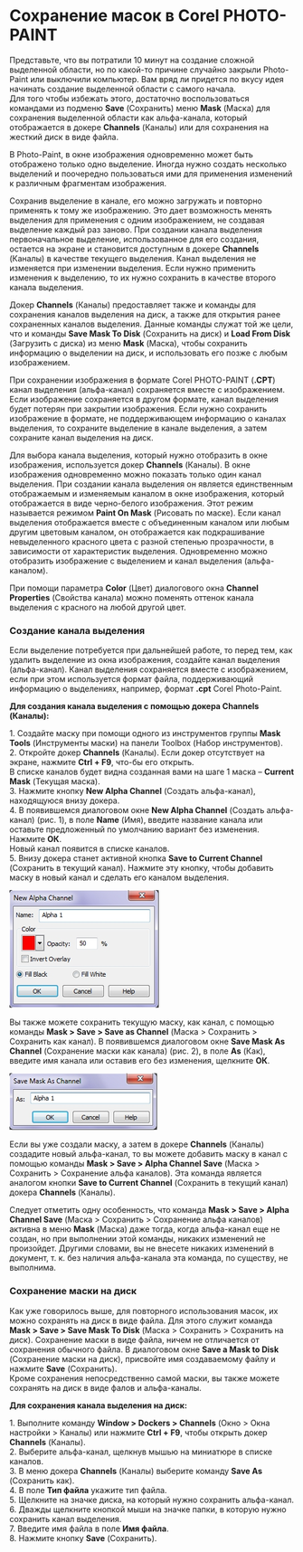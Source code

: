 # Сохранение масок в Corel PHOTO-PAINT

Представьте, что вы потратили 10 минут на создание сложной выделенной области, но по какой-то причине случайно закрыли Photo-Paint или выключили компьютер. Вам вряд ли придется по вкусу идея начинать создание выделенной области с самого начала.  
Для того чтобы избежать этого, достаточно воспользоваться командами из подменю **Save** (Сохранить) меню **Mask** (Маска) для сохранения выделенной области как альфа-канала, который отображается в докере **Channels** (Каналы) или для сохранения на жесткий диск в виде файла.

В Photo-Paint, в окне изображения одновременно может быть отображено только одно выделение. Иногда нужно создать несколько выделений и поочередно пользоваться ими для применения изменений к различным фрагментам изображения.

Сохранив выделение в канале, его можно загружать и повторно применять к тому же изображению. Это дает возможность менять выделения для применения с одним изображением, не создавая выделение каждый раз заново. При создании канала выделения первоначальное выделение, использованное для его создания, остается на экране и становится доступным в докере **Channels** (Каналы) в качестве текущего выделения. Канал выделения не изменяется при изменении выделения. Если нужно применить изменения к выделению, то их нужно сохранить в качестве второго канала выделения.

Докер **Channels** (Каналы) предоставляет также и команды для сохранения каналов выделения на диск, а также для открытия ранее сохраненных каналов выделения. Данные команды служат той же цели, что и команды **Save Mask To Disk** (Сохранить на диск) и **Load From Disk** (Загрузить с диска) из меню **Mask** (Маска), чтобы сохранить информацию о выделении на диск, и использовать его позже с любым изображением.

При сохранении изображения в формате Corel PHOTO-PAINT (**.CPT**) канал выделения (альфа-канал) сохраняется вместе с изображением. Если изображение сохраняется в другом формате, канал выделения будет потерян при закрытии изображения. Если нужно сохранить изображение в формате, не поддерживающем информацию о каналах выделения, то сохраните выделение в канале выделения, а затем сохраните канал выделения на диск.

Для выбора канала выделения, который нужно отобразить в окне изображения, используется докер **Channels** (Каналы). В окне изображения одновременно можно показать только один канал выделения. При создании канала выделения он является единственным отображаемым и изменяемым каналом в окне изображения, который отображается в виде черно-белого изображения. Этот режим называется режимом **Paint On Mask** (Рисовать по маске). Если канал выделения отображается вместе с объединенным каналом или любым другим цветовым каналом, он отображается как подкрашивание невыделенного красного цвета с разной степенью прозрачности, в зависимости от характеристик выделения. Одновременно можно отобразить изображение с выделением и канал выделения (альфа-каналом).

При помощи параметра **Color** (Цвет) диалогового окна **Channel Properties** (Свойства канала) можно поменять оттенок канала выделения с красного на любой другой цвет.

### Создание канала выделения

Если выделение потребуется при дальнейшей работе, то перед тем, как удалить выделение из окна изображения, создайте канал выделения (альфа-канал). Канал выделения сохраняется вместе с изображением, если при этом используется формат файла, поддерживающий информацию о выделениях, например, формат **.cpt** Corel Photo-Paint.

**Для создания канала выделения с помощью докера Channels (Каналы):**

1\. Создайте маску при помощи одного из инструментов группы **Mask Tools** (Инструменты маски) на панели Toolbox (Набор инструментов).  
2\. Откройте докер **Channels** (Каналы). Если докер отсутствует на экране, нажмите **Ctrl + F9**, что-бы его открыть.  
В списке каналов будет видна созданная вами на шаге 1 маска – **Current Mask** (Текущая маска).  
3\. Нажмите кнопку **New Alpha Channel** (Создать альфа-канал), находящуюся внизу докера.  
4\. В появившемся диалоговом окне **New Alpha Channel** (Создать альфа-канал) (рис. 1), в поле **Name** (Имя), введите название канала или оставьте предложенный по умолчанию вариант без изменения. Нажмите **ОК**.  
Новый канал появится в списке каналов.  
5\. Внизу докера станет активной кнопка **Save to Current Channel** (Сохранить в текущий канал). Нажмите эту кнопку, чтобы добавить маску в новый канал и сделать его каналом выделения.

![Сохранение масок в Corel PHOTO-PAINT](./403fb170-c20d-4d16-9a55-b2c19f006627.jpg)

Вы также можете сохранить текущую маску, как канал, с помощью команды **Mask > Save > Save as Channel** (Маска > Сохранить > Сохранить как канал). В появившемся диалоговом окне **Save Mask As Channel** (Сохранение маски как канала) (рис. 2), в поле **As** (Как), введите имя канала или оставив его без изменения, щелкните **ОК**.

![Сохранение масок в Corel PHOTO-PAINT](./eba08a03-d305-4c9f-8bf9-ece1d7df27da.jpg)

Если вы уже создали маску, а затем в докере **Channels** (Каналы) создадите новый альфа-канал, то вы можете добавить маску в канал с помощью команды **Mask > Save > Alpha Channel Save** (Маска > Сохранить > Сохранение альфа каналов). Эта команда является аналогом кнопки **Save to Current Channel** (Сохранить в текущий канал) докера **Channels** (Каналы).

Следует отметить одну особенность, что команда **Mask > Save > Alpha Channel Save** (Маска > Сохранить > Сохранение альфа каналов) активна в меню **Mask** (Маска) даже тогда, когда альфа-канал еще не создан, но при выполнении этой команды, никаких изменений не произойдет. Другими словами, вы не внесете никаких изменений в документ, т. к. без наличия альфа-канала эта команда, по существу, не выполнима.

### Сохранение маски на диск

Как уже говорилось выше, для повторного использования масок, их можно сохранять на диск в виде файла. Для этого служит команда **Mask > Save > Save Mask To Disk** (Маска > Сохранить > Сохранить на диск). Сохранение маски в виде файла, ничем не отличается от сохранения обычного файла. В диалоговом окне **Save a Mask to Disk** (Сохранение маски на диск), присвойте имя создаваемому файлу и нажмите **Save** (Сохранить).  
Кроме сохранения непосредственно самой маски, вы также можете сохранять на диск в виде фалов и альфа-каналы.

**Для сохранения канала выделения на диск:**

1\. Выполните команду **Window > Dockers > Channels** (Окно > Окна настройки > Каналы) или нажмите **Ctrl + F9**, чтобы открыть докер **Channels** (Каналы).  
2\. Выберите альфа-канал, щелкнув мышью на миниатюре в списке каналов.  
3\. В меню докера **Channels** (Каналы) выберите команду **Save As** (Сохранить как).  
4\. В поле **Тип файла** укажите тип файла.  
5\. Щелкните на значке диска, на который нужно сохранить альфа-канал.  
6\. Дважды щелкните кнопкой мыши на значке папки, в которую нужно сохранить канал выделения.  
7\. Введите имя файла в поле **Имя файла**.  
8\. Нажмите кнопку **Save** (Сохранить).